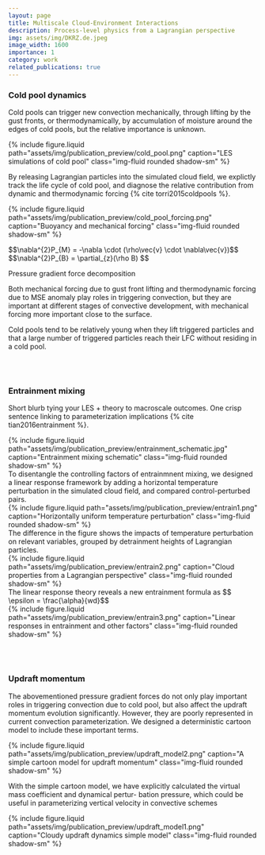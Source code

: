 ```yaml
---
layout: page
title: Multiscale Cloud-Environment Interactions
description: Process-level physics from a Lagrangian perspective
img: assets/img/DKRZ.de.jpeg
image_width: 1600
importance: 1
category: work
related_publications: true
---
```


### Cold pool dynamics

Cold pools can trigger new convection mechanically, through lifting by the gust fronts, or thermodynamically, by accumulation of moisture around the edges of cold pools, but the relative importance is unknown. 

<div class="row justify-content-center my-3">
  <div class="col-md-8 text-center">
    {% include figure.liquid
       path="assets/img/publication_preview/cold_pool.png"
       caption="LES simulations of cold pool"
       class="img-fluid rounded shadow-sm"
    %}
  </div>
</div>

By releasing Lagrangian particles into the simulated cloud field, we explictly track the life cycle of cold pool, and diagnose the relative contribution from dynamic and thermodynamic forcing {% cite torri2015coldpools %}.

<div class="row align-items-center my-3">
  <div class="col-md-8 text-center">
    {% include figure.liquid
       path="assets/img/publication_preview/cold_pool_forcing.png"
       caption="Buoyancy and mechanical forcing"
       class="img-fluid rounded shadow-sm"
    %}
  </div>

  <div class="col-md-4 d-flex align-items-center justify-content-center">
    <p class="text-center">
      $$\nabla^{2}P_{M} = -\nabla \cdot (\rho\vec{v} \cdot \nabla\vec{v})$$
      $$\nabla^{2}P_{B} = \partial_{z}(\rho B) $$
    </p>
    <p class="small text-muted text-center">Pressure gradient force decomposition</p>
  </div>
</div>

Both mechanical forcing due to gust front lifting and thermodynamic forcing due to MSE anomaly play roles in triggering convection, but they are important at different stages of convective development, with mechanical forcing more important close to the surface. 

Cold pools tend to be relatively young when they lift triggered particles and that a large number of triggered particles reach their LFC without residing in a cold pool.

<br><br>

### Entrainment mixing

Short blurb tying your LES + theory to macroscale outcomes. One crisp sentence linking to parameterization implications {% cite tian2016entrainment %}.

<div class="row justify-content-center my-3">
  <div class="col-md-8 text-center">
    {% include figure.liquid
       path="assets/img/publication_preview/entrainment_schematic.jpg"
       caption="Entrainment mixing schematic"
       class="img-fluid rounded shadow-sm"
    %}
  </div>
</div>
To disentangle the controlling factors of entrainmnent mixing, we designed a linear response framework by adding a horizontal temperature perturbation in the simulated cloud field, and compared control-perturbed pairs. 
<div class="row justify-content-center my-3">
  <div class="col-md-8 text-center">
    {% include figure.liquid
       path="assets/img/publication_preview/entrain1.png"
       caption="Horizontally uniform temperature perturbation"
       class="img-fluid rounded shadow-sm"
    %}
  </div>
</div>
The difference in the figure shows the impacts of temperature perturbation on relevant variables, grouped by detrainment heights of Lagrangian particles. 
<div class="row justify-content-center my-3">
  <div class="col-md-8 text-center">
    {% include figure.liquid
       path="assets/img/publication_preview/entrain2.png"
       caption="Cloud properties from a Lagrangian perspective"
       class="img-fluid rounded shadow-sm"
    %}
  </div>
</div>
The linear response theory reveals a new entrainment formula as $$ \epsilon = \frac{\alpha}{wd}$$
<div class="row justify-content-center my-3">
  <div class="col-md-8 text-center">
    {% include figure.liquid
       path="assets/img/publication_preview/entrain3.png"
       caption="Linear responses in entrainment and other factors"
       class="img-fluid rounded shadow-sm"
    %}
  </div>
</div>

<br><br>


### Updraft momentum

The abovementioned pressure gradient forces do not only play important roles in triggering convection due to cold pool, but also affect the updraft momentum evolution significantly. However, they are poorly represented in current convection parameterization. We designed a deterministic cartoon model to include these important terms. 

<div class="row justify-content-center my-3">
  <div class="col-md-8 text-center">
    {% include figure.liquid
       path="assets/img/publication_preview/updraft_model2.png"
       caption="A simple cartoon model for updraft momentum"
       class="img-fluid rounded shadow-sm"
    %}
  </div>
</div>

With the simple cartoon model, we have explicitly calculated the virtual mass coefficient and dynamical pertur- bation pressure, which could be useful in parameterizing vertical velocity in convective schemes

<div class="row justify-content-center my-3">
  <div class="col-md-8 text-center">
    {% include figure.liquid
       path="assets/img/publication_preview/updraft_model1.png"
       caption="Cloudy updraft dynamics simple model"
       class="img-fluid rounded shadow-sm"
    %}
  </div>
</div>
<br><br>
